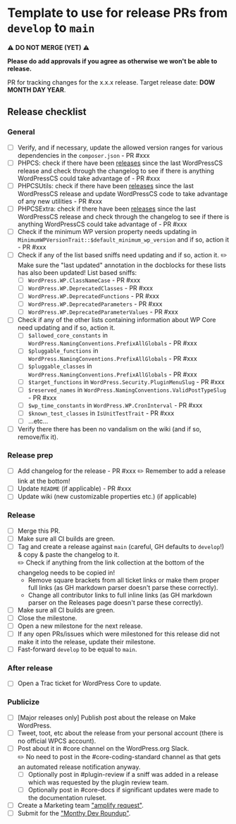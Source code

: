 # Template to use for release PRs from `develop` to `main`

:warning: **DO NOT MERGE (YET)** :warning:

**Please **do** add approvals if you agree as otherwise we won't be able to release.**

PR for tracking changes for the x.x.x release. Target release date: **DOW MONTH DAY YEAR**.

## Release checklist

### General

- [ ] Verify, and if necessary, update the allowed version ranges for various dependencies in the `composer.json` - PR #xxx
- [ ] PHPCS: check if there have been [releases][phpcs-releases] since the last WordPressCS release and check through the changelog to see if there is anything WordPressCS could take advantage of - PR #xxx
- [ ] PHPCSUtils: check if there have been [releases][phpcsutils-releases] since the last WordPressCS release and update WordPressCS code to take advantage of any new utilities - PR #xxx
- [ ] PHPCSExtra: check if there have been [releases][phpcsextra-releases] since the last WordPressCS release and check through the changelog to see if there is anything WordPressCS could take advantage of - PR #xxx
- [ ] Check if the minimum WP version property needs updating in `MinimumWPVersionTrait::$default_minimum_wp_version` and if so, action it - PR #xxx
- [ ] Check if any of the list based sniffs need updating and if so, action it.
    :pencil2: Make sure the "last updated" annotation in the docblocks for these lists has also been updated!
    List based sniffs:
    - [ ] `WordPress.WP.ClassNameCase` - PR #xxx
    - [ ] `WordPress.WP.DeprecatedClasses` - PR #xxx
    - [ ] `WordPress.WP.DeprecatedFunctions` - PR #xxx
    - [ ] `WordPress.WP.DeprecatedParameters` - PR #xxx
    - [ ] `WordPress.WP.DeprecatedParameterValues` - PR #xxx
- [ ] Check if any of the other lists containing information about WP Core need updating and if so, action it.
    - [ ] `$allowed_core_constants` in `WordPress.NamingConventions.PrefixAllGlobals` - PR #xxx
    - [ ] `$pluggable_functions` in `WordPress.NamingConventions.PrefixAllGlobals` - PR #xxx
    - [ ] `$pluggable_classes` in `WordPress.NamingConventions.PrefixAllGlobals` - PR #xxx
    - [ ] `$target_functions` in `WordPress.Security.PluginMenuSlug` - PR #xxx
    - [ ] `$reserved_names` in `WordPress.NamingConventions.ValidPostTypeSlug` - PR #xxx
    - [ ] `$wp_time_constants` in `WordPress.WP.CronInterval` - PR #xxx
    - [ ] `$known_test_classes` in `IsUnitTestTrait` - PR #xxx
    - [ ] ...etc...
- [ ] Verify there there has been no vandalism on the wiki (and if so, remove/fix it).

### Release prep

- [ ] Add changelog for the release - PR #xxx
    :pencil2: Remember to add a release link at the bottom!
- [ ] Update `README` (if applicable) - PR #xxx
- [ ] Update wiki (new customizable properties etc.) (if applicable)

### Release

- [ ] Merge this PR.
- [ ] Make sure all CI builds are green.
- [ ] Tag and create a release against `main` (careful, GH defaults to `develop`!) & copy & paste the changelog to it.  
    :pencil2: Check if anything from the link collection at the bottom of the changelog needs to be copied in!
    - Remove square brackets from all ticket links or make them proper full links (as GH markdown parser doesn't parse these correctly).
    - Change all contributor links to full inline links (as GH markdown parser on the Releases page doesn't parse these correctly).
- [ ] Make sure all CI builds are green.
- [ ] Close the milestone.
- [ ] Open a new milestone for the next release.
- [ ] If any open PRs/issues which were milestoned for this release did not make it into the release, update their milestone.
- [ ] Fast-forward `develop` to be equal to `main`.

### After release

- [ ] Open a Trac ticket for WordPress Core to update.

### Publicize

- [ ] [Major releases only] Publish post about the release on Make WordPress.
- [ ] Tweet, toot, etc about the release from your personal account (there is no official WPCS account).
- [ ] Post about it in #core channel on the WordPress.org Slack.  
    :pencil2: No need to post in the #core-coding-standard channel as that gets an automated release notification anyway.
    - [ ] Optionally post in #plugin-review if a sniff was added in a release which was requested by the plugin review team.
    - [ ] Optionally post in #core-docs if significant updates were made to the documentation ruleset.
- [ ] Create a Marketing team ["amplify request"][amplify-request].
- [ ] Submit for the ["Monthy Dev Roundup"][dev-roundup].

[phpcs-releases]:      https://github.com/PHPCSStandards/PHP_CodeSniffer/releases
[phpcsutils-releases]: https://github.com/PHPCSStandards/PHPCSUtils/releases
[phpcsextra-releases]: https://github.com/PHPCSStandards/PHPCSExtra/releases
[amplify-request]:     https://github.com/WordPress/Marketing-Team/issues/new?template=2-request-for-amplification-template.yml
[dev-roundup]:         https://github.com/WordPress/developer-blog-content/issues?q=is%3Aissue+label%3A%22Monthly+Roundup%22
